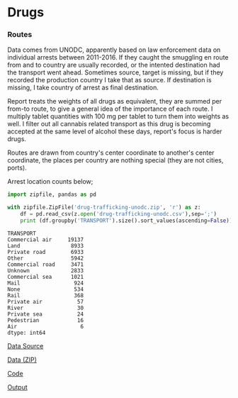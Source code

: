 # Drugs

### Routes

Data comes from UNODC, apparently based on law enforcement data on
individual arrests between 2011-2016. If they caught the smuggling en
route from and to country are usually recorded, or the intented
destination had the transport went ahead. Sometimes source, target is
missing, but if they recorded the production country I take that as
source. If destination is missing, I take country of arrest as final
destination.

Report treats the weights of all drugs as equivalent, they are summed
per from-to route, to give a general idea of the importance of each
route. I multiply tablet quantities with 100 mg per tablet to turn
them into weights as well. I filter out all cannabis related transport
as this drug is becoming accepted at the same level of alcohol these
days, report's focus is harder drugs.

Routes are drawn from country's center coordinate to another's center
coordinate, the places per country are nothing special (they are not
cities, ports).

Arrest location counts below;

```python
import zipfile, pandas as pd

with zipfile.ZipFile('drug-trafficking-unodc.zip', 'r') as z:
    df = pd.read_csv(z.open('drug-trafficking-unodc.csv'),sep=';')
    print (df.groupby('TRANSPORT').size().sort_values(ascending=False))
```

```text
TRANSPORT
Commercial air     19137
Land                8933
Private road        6933
Other               5942
Commercial road     3471
Unknown             2833
Commercial sea      1021
Mail                 924
None                 534
Rail                 368
Private air           57
River                 30
Private sea           24
Pedestrian            16
Air                    6
dtype: int64
```

[Data Source](https://dataunodc.un.org/ids)

[Data (ZIP)](drug-trafficking-unodc.zip)

[Code](drugs.py)

[Output](drugs-out.html)

